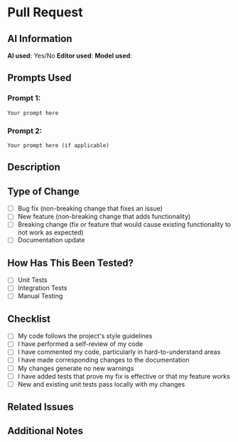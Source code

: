 # Pull Request

## AI Information
**AI used**: Yes/No
**Editor used**: <!-- e.g., Windsurf 1.1.0 -->
**Model used**: <!-- e.g., Claude 3.5 Sonnet -->

## Prompts Used

### Prompt 1:
```
Your prompt here
```

### Prompt 2:
```
Your prompt here (if applicable)
```

## Description
<!-- Provide a brief description of your changes -->

## Type of Change
- [ ] Bug fix (non-breaking change that fixes an issue)
- [ ] New feature (non-breaking change that adds functionality)
- [ ] Breaking change (fix or feature that would cause existing functionality to not work as expected)
- [ ] Documentation update

## How Has This Been Tested?
<!-- Please describe the tests you ran to verify your changes -->
- [ ] Unit Tests
- [ ] Integration Tests
- [ ] Manual Testing

## Checklist
- [ ] My code follows the project's style guidelines
- [ ] I have performed a self-review of my code
- [ ] I have commented my code, particularly in hard-to-understand areas
- [ ] I have made corresponding changes to the documentation
- [ ] My changes generate no new warnings
- [ ] I have added tests that prove my fix is effective or that my feature works
- [ ] New and existing unit tests pass locally with my changes

## Related Issues
<!-- Link any related issues here using #issue-number -->

## Additional Notes
<!-- Add any additional notes or context about the PR here -->
